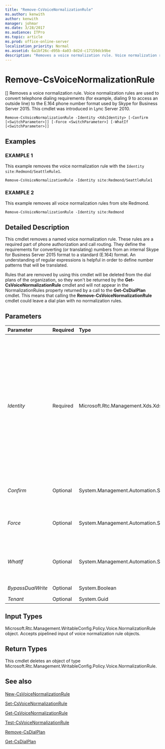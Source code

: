 ```yaml
---
title: "Remove-CsVoiceNormalizationRule"
ms.author: kenwith
author: kenwith
manager: johmar
ms.date: 3/28/2017
ms.audience: ITPro
ms.topic: article
ms.prod: office-online-server
localization_priority: Normal
ms.assetid: 6a1bf26c-d95b-4a03-8d2d-c17159dcb9be
description: "Removes a voice normalization rule. Voice normalization rules are used to convert telephone dialing requirements (for example, dialing 9 to access an outside line) to the E.164 phone number format used by Skype for Business Server 2015. This cmdlet was introduced in Lync Server 2010."
---
```


# Remove-CsVoiceNormalizationRule
[]
Removes a voice normalization rule. Voice normalization rules are used to convert telephone dialing requirements (for example, dialing 9 to access an outside line) to the E.164 phone number format used by Skype for Business Server 2015. This cmdlet was introduced in Lync Server 2010.
  
```
Remove-CsVoiceNormalizationRule -Identity <XdsIdentity> [-Confirm [<SwitchParameter>]] [-Force <SwitchParameter>] [-WhatIf [<SwitchParameter>]]

```

## Examples

### EXAMPLE 1

This example removes the voice normalization rule with the  `Identity site:Redmond/SeattleRule1`.
  
```
Remove-CsVoiceNormalizationRule -Identity site:Redmond/SeattleRule1
```

### EXAMPLE 2

This example removes all voice normalization rules from site Redmond.
  
```
Remove-CsVoiceNormalizationRule -Identity site:Redmond
```

## Detailed Description

This cmdlet removes a named voice normalization rule. These rules are a required part of phone authorization and call routing. They define the requirements for converting (or translating) numbers from an internal Skype for Business Server 2015 format to a standard (E.164) format. An understanding of regular expressions is helpful in order to define number patterns that will be translated.
  
Rules that are removed by using this cmdlet will be deleted from the dial plans of the organization, so they won't be returned by the **Get-CsVoiceNormalizationRule** cmdlet and will not appear in the NormalizationRules property returned by a call to the **Get-CsDialPlan** cmdlet. This means that calling the **Remove-CsVoiceNormalizationRule** cmdlet could leave a dial plan with no normalization rules.
  
## Parameters

|**Parameter**|**Required**|**Type**|**Description**|
|:-----|:-----|:-----|:-----|
| _Identity_ <br/> |Required  <br/> |Microsoft.Rtc.Management.Xds.XdsIdentity  <br/> |The unique identity of the rule to be removed. If the Identity specified includes the scope followed by a slash and then the name (for example:  `site:Redmond/Rule1`, where  `site:Redmond` is the scope and `Rule1` is the name), the one rule with that unique Identity will be removed. If the value passed to the Identity contains only the scope ( `site:Redmond`), all normalization rules at that scope will be removed.  <br/> |
| _Confirm_ <br/> |Optional  <br/> |System.Management.Automation.SwitchParameter  <br/> |Prompts you for confirmation before executing the command.  <br/> |
| _Force_ <br/> |Optional  <br/> |System.Management.Automation.SwitchParameter  <br/> |Suppresses any confirmation prompts that would otherwise be displayed before making changes.  <br/> |
| _WhatIf_ <br/> |Optional  <br/> |System.Management.Automation.SwitchParameter  <br/> |Describes what would happen if you executed the command without actually executing the command.  <br/> |
| _BypassDualWrite_ <br/> |Optional  <br/> |System.Boolean  <br/> |PARAMVALUE: $true | $false  <br/> |
| _Tenant_ <br/> |Optional  <br/> |System.Guid  <br/> |PARAMVALUE: Guid  <br/> |
   
## Input Types

Microsoft.Rtc.Management.WritableConfig.Policy.Voice.NormalizationRule object. Accepts pipelined input of voice normalization rule objects.
  
## Return Types

This cmdlet deletes an object of type Microsoft.Rtc.Management.WritableConfig.Policy.Voice.NormalizationRule.
  
## See also

#### 

[New-CsVoiceNormalizationRule](new-csvoicenormalizationrule.md)
  
[Set-CsVoiceNormalizationRule](set-csvoicenormalizationrule.md)
  
[Get-CsVoiceNormalizationRule](get-csvoicenormalizationrule.md)
  
[Test-CsVoiceNormalizationRule](test-csvoicenormalizationrule.md)
  
[Remove-CsDialPlan](remove-csdialplan.md)
  
[Get-CsDialPlan](get-csdialplan.md)

